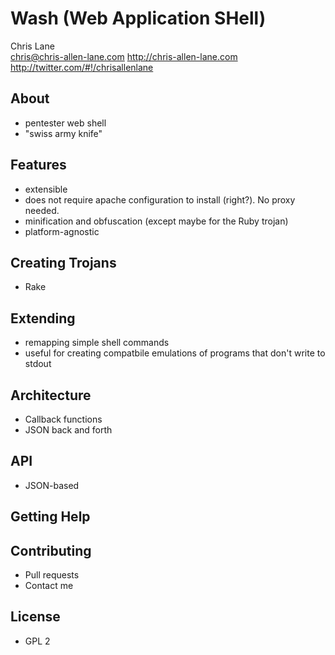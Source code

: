 Wash (Web Application SHell)
============================

Chris Lane  
chris@chris-allen-lane.com
http://chris-allen-lane.com  
http://twitter.com/#!/chrisallenlane  


About
-----
- pentester web shell
- "swiss army knife"

Features
--------
- extensible
- does not require apache configuration to install (right?). No proxy needed.
- minification and obfuscation (except maybe for the Ruby trojan)
- platform-agnostic

Creating Trojans
----------------
- Rake

Extending
---------
- remapping simple shell commands
- useful for creating compatbile emulations of programs that don't write to stdout

Architecture
------------
- Callback functions
- JSON back and forth

API
---
- JSON-based


Getting Help
------------

Contributing
------------
- Pull requests
- Contact me

License
-------
- GPL 2
